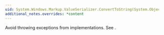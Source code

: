 ```yaml
---
uid: System.Windows.Markup.ValueSerializer.ConvertToString(System.Object,System.Windows.Markup.IValueSerializerContext)
additional_notes.overrides: *content
---
```


<p>Avoid throwing exceptions from implementations. See <xref href="System.Windows.Markup.ValueSerializer"></xref>.</p>


